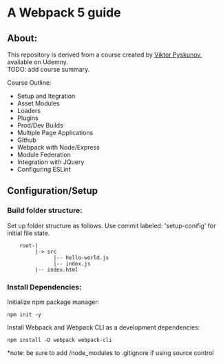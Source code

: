 # A Webpack 5 guide

## About:
This repository is  derived from a course created by [Viktor Pyskunov](https://www.udemy.com/user/viktor-pyskunov/), available on Udemny.  
 TODO: add course summary.

Course Outline:
* Setup and Itegration
* Asset Modules
* Loaders
* Plugins
* Prod/Dev Builds
* Multiple Page Applications
* Github
* Webpack with Node/Express
* Module Federation
* Integration with JQuery
* Configuring ESLint

## Configuration/Setup

### Build folder structure:
Set up folder structure as follows.  Use commit labeled: 'setup-conifig' for initial file state. 
```
    root-|
         |-> src
               |-- hello-world.js
               |-- index.js
         |-- index.html
```
### Install Dependencies:

Initialize npm package manager:
```
npm init -y 
```
Install Webpack and Webpack CLI as a development dependencies:
```
npm install -D webpack webpack-cli
```

*note: be sure to add /node_modules to .gitignore if using source control



